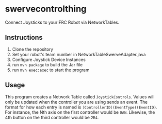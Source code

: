 # swervecontrolthing

Connect Joysticks to your FRC Robot via NetworkTables.

## Instructions

 1. Clone the repository
 2. Set your robot's team number in NetworkTableSwerveAdapter.java
 3. Configure Joystick Device Instances
 4. run `mvn package` to build the Jar file
 5. run `mvn exec:exec` to start the program

## Usage

This program creates a Network Table called `JoystickControls`.
Values will only be updated when the controller you are using sends an event.
The format for how each entry is named is `(ControllerID)(EventType)(EventID)`.
For instance, the Nth axis on the first controller would be `0AN`.
Likewise, the 4th button on the third controller would be `2B4`.
